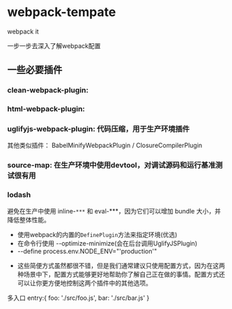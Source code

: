 # webpack-tempate

webpack it

一步一步去深入了解webpack配置

## 一些必要插件

### clean-webpack-plugin:

### html-webpack-plugin:

### uglifyjs-webpack-plugin: 代码压缩，用于生产环境插件

其他类似插件： BabelMinifyWebpackPlugin / ClosureCompilerPlugin

### source-map: 在生产环境中使用devtool，对调试源码和运行基准测试很有用

### lodash 

避免在生产中使用 inline-`***` 和 eval-***，因为它们可以增加 bundle 大小，并降低整体性能。


- 使用webpack的内置的`DefinePlugin`方法来指定环境(优选)
- 在命令行使用 --optimize-minimize(会在后台调用UglifyJSPlugin)
- --define process.env.NODE_ENV="'production'"

* 这些简便方式虽然都很不错，但是我们通常建议只使用配置方式，因为在这两种场景中下，配置方式能够更好地帮助你了解自己正在做的事情。配置方式还可以让你更方便地控制这两个插件中的其他选项。


多入口
entry:{
    foo: './src/foo.js',
    bar: './src/bar.js'
}